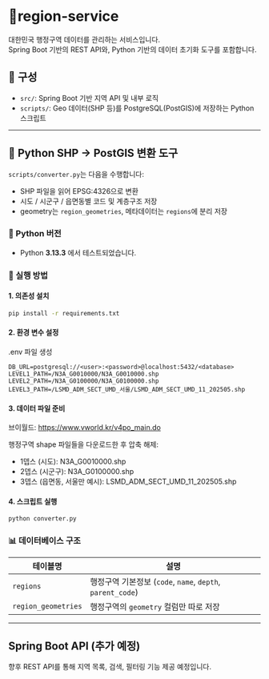 # 📍region-service

대한민국 행정구역 데이터를 관리하는 서비스입니다.  
Spring Boot 기반의 REST API와, Python 기반의 데이터 초기화 도구를 포함합니다.

## 🧩 구성

- `src/`: Spring Boot 기반 지역 API 및 내부 로직
- `scripts/`: Geo 데이터(SHP 등)를 PostgreSQL(PostGIS)에 저장하는 Python 스크립트

---

## 🐍 Python SHP → PostGIS 변환 도구

`scripts/converter.py`는 다음을 수행합니다:
- SHP 파일을 읽어 EPSG:4326으로 변환
- 시도 / 시군구 / 읍면동별 코드 및 계층구조 저장
- geometry는 `region_geometries`, 메타데이터는 `regions`에 분리 저장

### 🐍 Python 버전
- Python **3.13.3** 에서 테스트되었습니다.

### 🔧 실행 방법
#### 1. 의존성 설치

```bash
pip install -r requirements.txt

```
#### 2. 환경 변수 설정

.env 파일 생성
```
DB_URL=postgresql://<user>:<password>@localhost:5432/<database>
LEVEL1_PATH=/N3A_G0010000/N3A_G0010000.shp
LEVEL2_PATH=/N3A_G0100000/N3A_G0100000.shp
LEVEL3_PATH=/LSMD_ADM_SECT_UMD_서울/LSMD_ADM_SECT_UMD_11_202505.shp
```

#### 3. 데이터 파일 준비

브이월드: https://www.vworld.kr/v4po_main.do

행정구역 shape 파일들을 다운로드한 후 압축 해제:
- 1뎁스 (시도): N3A_G0010000.shp
- 2뎁스 (시군구): N3A_G0100000.shp
- 3뎁스 (읍면동, 서울만 예시): LSMD_ADM_SECT_UMD_11_202505.shp

#### 4. 스크립트 실행
```bash
python converter.py
```

### 📊 데이터베이스 구조
| 테이블명           | 설명                                                    |
|--------------------|---------------------------------------------------------|
| `regions`          | 행정구역 기본정보 (`code`, `name`, `depth`, `parent_code`) |
| `region_geometries`| 행정구역의 `geometry` 컬럼만 따로 저장                  |

--- 

## Spring Boot API (추가 예정)
향후 REST API를 통해 지역 목록, 검색, 필터링 기능 제공 예정입니다.
